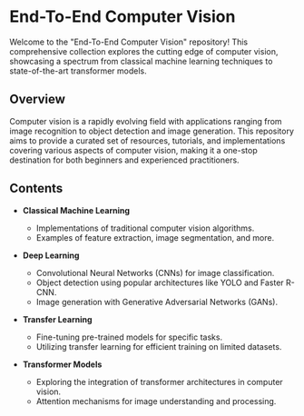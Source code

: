 # End-To-End Computer Vision

Welcome to the "End-To-End Computer Vision" repository! This comprehensive collection explores the cutting edge of computer vision, showcasing a spectrum from classical machine learning techniques to state-of-the-art transformer models.

## Overview

Computer vision is a rapidly evolving field with applications ranging from image recognition to object detection and image generation. This repository aims to provide a curated set of resources, tutorials, and implementations covering various aspects of computer vision, making it a one-stop destination for both beginners and experienced practitioners.

## Contents

- **Classical Machine Learning**
  - Implementations of traditional computer vision algorithms.
  - Examples of feature extraction, image segmentation, and more.

- **Deep Learning**
  - Convolutional Neural Networks (CNNs) for image classification.
  - Object detection using popular architectures like YOLO and Faster R-CNN.
  - Image generation with Generative Adversarial Networks (GANs).

- **Transfer Learning**
  - Fine-tuning pre-trained models for specific tasks.
  - Utilizing transfer learning for efficient training on limited datasets.

- **Transformer Models**
  - Exploring the integration of transformer architectures in computer vision.
  - Attention mechanisms for image understanding and processing.
